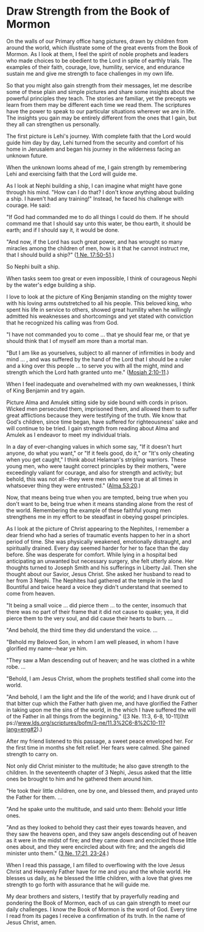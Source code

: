 # Draw Strength from the Book of Mormon

On the walls of our Primary office hang pictures, drawn by children from
around the world, which illustrate some of the great events from the Book of
Mormon. As I look at them, I feel the spirit of noble prophets and leaders who
made choices to be obedient to the Lord in spite of earthly trials. The
examples of their faith, courage, love, humility, service, and endurance
sustain me and give me strength to face challenges in my own life.

So that you might also gain strength from their messages, let me describe some
of these plain and simple pictures and share some insights about the powerful
principles they teach. The stories are familiar, yet the precepts we learn
from them may be different each time we read them. The scriptures have the
power to speak to our particular situations wherever we are in life. The
insights you gain may be entirely different from the ones that I gain, but
they all can strengthen us personally.

The first picture is Lehi's journey. With complete faith that the Lord would
guide him day by day, Lehi turned from the security and comfort of his home in
Jerusalem and began his journey in the wilderness facing an unknown future.

When the unknown looms ahead of me, I gain strength by remembering Lehi and
exercising faith that the Lord will guide me.

As I look at Nephi building a ship, I can imagine what might have gone through
his mind. "How can I do that? I don't know anything about building a ship. I
haven't had any training!" Instead, he faced his challenge with courage. He
said:

"If God had commanded me to do all things I could do them. If he should
command me that I should say unto this water, be thou earth, it should be
earth; and if I should say it, it would be done.

"And now, if the Lord has such great power, and has wrought so many miracles
among the children of men, how is it that he cannot instruct me, that I should
build a ship?" ([1 Ne.
17:50-51](https://www.lds.org/scriptures/bofm/1-ne/17.50-51?lang=eng#49).)

So Nephi built a ship.

When tasks seem too great or even impossible, I think of courageous Nephi by
the water's edge building a ship.

I love to look at the picture of King Benjamin standing on the mighty tower
with his loving arms outstretched to all his people. This beloved king, who
spent his life in service to others, showed great humility when he willingly
admitted his weaknesses and shortcomings and yet stated with conviction that
he recognized his calling was from God.

"I have not commanded you to come ... that ye should fear me, or that ye should
think that I of myself am more than a mortal man.

"But I am like as yourselves, subject to all manner of infirmities in body and
mind ... , and was suffered by the hand of the Lord that I should be a ruler and
a king over this people ... to serve you with all the might, mind and strength
which the Lord hath granted unto me." ([Mosiah
2:10-11](https://www.lds.org/scriptures/bofm/mosiah/2.10-11?lang=eng#9).)

When I feel inadequate and overwhelmed with my own weaknesses, I think of King
Benjamin and try again.

Picture Alma and Amulek sitting side by side bound with cords in prison.
Wicked men persecuted them, imprisoned them, and allowed them to suffer great
afflictions because they were testifying of the truth. We know that God's
children, since time began, have suffered for righteousness' sake and will
continue to be tried. I gain strength from reading about Alma and Amulek as I
endeavor to meet my individual trials.

In a day of ever-changing values in which some say, "If it doesn't hurt
anyone, do what you want," or "If it feels good, do it," or "It's only
cheating when you get caught," I think about Helaman's stripling warriors.
These young men, who were taught correct principles by their mothers, "were
exceedingly valiant for courage, and also for strength and activity; but
behold, this was not all--they were men who were true at all times in
whatsoever thing they were entrusted." ([Alma
53:20](https://www.lds.org/scriptures/bofm/alma/53.20?lang=eng#19).)

Now, that means being true when you are tempted, being true when you don't
want to be, being true when it means standing alone from the rest of the
world. Remembering the example of these faithful young men strengthens me in
my effort to be steadfast in obeying gospel principles.

As I look at the picture of Christ appearing to the Nephites, I remember a
dear friend who had a series of traumatic events happen to her in a short
period of time. She was physically weakened, emotionally distraught, and
spiritually drained. Every day seemed harder for her to face than the day
before. She was desperate for comfort. While lying in a hospital bed
anticipating an unwanted but necessary surgery, she felt utterly alone. Her
thoughts turned to Joseph Smith and his sufferings in Liberty Jail. Then she
thought about our Savior, Jesus Christ. She asked her husband to read to her
from 3 Nephi. The Nephites had gathered at the temple in the land Bountiful
and twice heard a voice they didn't understand that seemed to come from
heaven.

"It being a small voice ... did pierce them ... to the center, insomuch that there
was no part of their frame that it did not cause to quake; yea, it did pierce
them to the very soul, and did cause their hearts to burn. ...

"And behold, the third time they did understand the voice. ...

"Behold my Beloved Son, in whom I am well pleased, in whom I have glorified my
name--hear ye him.

"They saw a Man descending out of heaven; and he was clothed in a white robe.
...

"Behold, I am Jesus Christ, whom the prophets testified shall come into the
world.

"And behold, I am the light and the life of the world; and I have drunk out of
that bitter cup which the Father hath given me, and have glorified the Father
in taking upon me the sins of the world, in the which I have suffered the will
of the Father in all things from the beginning." ([3 Ne. 11:3, 6-8, 10-11](htt
ps://www.lds.org/scriptures/bofm/3-ne/11.3%2C6-8%2C10-11?lang=eng#2).)

After my friend listened to this passage, a sweet peace enveloped her. For the
first time in months she felt relief. Her fears were calmed. She gained
strength to carry on.

Not only did Christ minister to the multitude; he also gave strength to the
children. In the seventeenth chapter of 3 Nephi, Jesus asked that the little
ones be brought to him and he gathered them around him.

"He took their little children, one by one, and blessed them, and prayed unto
the Father for them. ...

"And he spake unto the multitude, and said unto them: Behold your little ones.

"And as they looked to behold they cast their eyes towards heaven, and they
saw the heavens open, and they saw angels descending out of heaven as it were
in the midst of fire; and they came down and encircled those little ones
about, and they were encircled about with fire; and the angels did minister
unto them." ([3 Ne. 17:21,
23-24](https://www.lds.org/scriptures/bofm/3-ne/17.21%2C23-24?lang=eng#20).)

When I read this passage, I am filled to overflowing with the love Jesus
Christ and Heavenly Father have for me and you and the whole world. He blesses
us daily, as he blessed the little children, with a love that gives me
strength to go forth with assurance that he will guide me.

My dear brothers and sisters, I testify that by prayerfully reading and
pondering the Book of Mormon, each of us can gain strength to meet our daily
challenges. I know the Book of Mormon is the word of God. Every time I read
from its pages I receive a confirmation of its truth. In the name of Jesus
Christ, amen.

